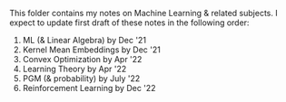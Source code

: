 This folder contains my notes on Machine Learning & related subjects. I expect to update first draft of these notes in the following order:
1. ML (& Linear Algebra) by Dec '21
2. Kernel Mean Embeddings by Dec '21
3. Convex Optimization by Apr '22
5. Learning Theory by Apr '22
6. PGM (& probability) by July '22
7. Reinforcement Learning by Dec '22
